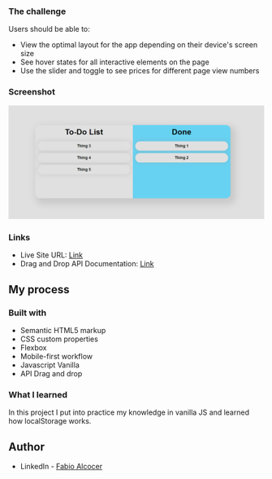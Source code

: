 ### The challenge

Users should be able to:

- View the optimal layout for the app depending on their device's screen size
- See hover states for all interactive elements on the page
- Use the slider and toggle to see prices for different page view numbers

### Screenshot

![](./assets/screenshot.png)

### Links

- Live Site URL: [Link](https://to-do-app-vanilla-fas.netlify.app/)
- Drag and Drop API Documentation: [Link](https://developer.mozilla.org/en-US/docs/Web/API/HTML_Drag_and_Drop_API)

## My process

### Built with

- Semantic HTML5 markup
- CSS custom properties
- Flexbox
- Mobile-first workflow
- Javascript Vanilla
- API Drag and drop

### What I learned

In this project I put into practice my knowledge in vanilla JS and learned how localStorage works.

## Author

- LinkedIn - [Fabio Alcocer](https://www.linkedin.com/in/fabio-alcocer/)
